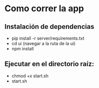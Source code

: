 # Como correr la app

## Instalación de dependencias
- pip install -r server/requirements.txt
- cd ui (navegar a la ruta de la ui)
- npm install

## Ejecutar en el directorio raíz: 
- chmod +x start.sh
- start.sh
